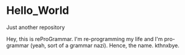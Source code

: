 # Hello_World
Just another repository

Hey, this is reProGrammar. I'm re-programming my life and I'm pro-grammar (yeah, sort of a grammar nazi). Hence, the name.
kthnxbye.

